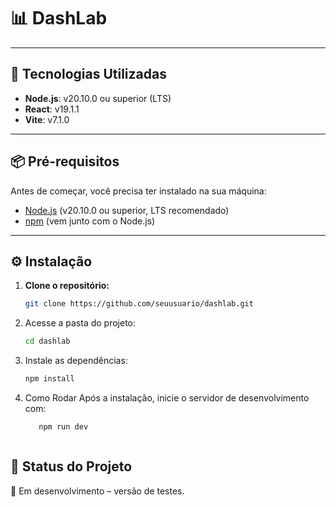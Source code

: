 # 📊 DashLab

---

## 🚀 Tecnologias Utilizadas
- **Node.js**: v20.10.0 ou superior (LTS)  
- **React**: v19.1.1  
- **Vite**: v7.1.0  

---

## 📦 Pré-requisitos
Antes de começar, você precisa ter instalado na sua máquina:
- [Node.js](https://nodejs.org/) (v20.10.0 ou superior, LTS recomendado)
- [npm](https://www.npmjs.com/) (vem junto com o Node.js)

---

## ⚙️ Instalação

1. **Clone o repositório:**
   ```bash
   git clone https://github.com/seuusuario/dashlab.git

2. Acesse a pasta do projeto:
   ```bash
   cd dashlab

3. Instale as dependências:
    ```bash
    npm install

4. Como Rodar
   Após a instalação, inicie o servidor de desenvolvimento com:
      ```bash
         npm run dev



## 📌 Status do Projeto
   🚧 Em desenvolvimento – versão de testes.
   
